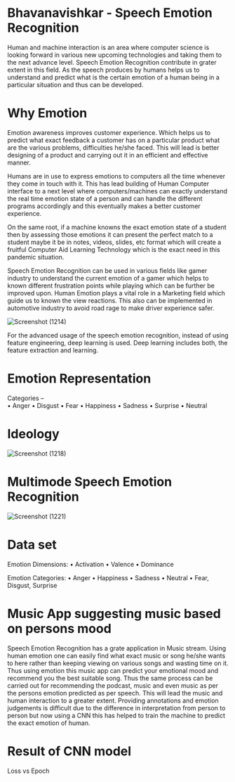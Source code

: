 # Bhavanavishkar - Speech Emotion Recognition
   Human and machine interaction is an area where computer science is looking forward in various new upcoming technologies and taking them to the next advance level. Speech Emotion Recognition contribute in grater extent in this field. As the speech produces by humans helps us to understand and predict what is the certain emotion of a human being in a particular situation and thus can be developed.

# Why Emotion   
  Emotion awareness improves customer experience. Which helps us to predict what exact feedback a customer has on a particular product what are the various problems, difficulties he/she faced. This will lead is better designing of a product and carrying out it in an efficient and effective manner. 
 
 Humans are in use to express emotions to computers all the time whenever they come in touch with it. This has lead building of Human Computer interface to a next level where computers/machines can exactly understand the  real time  emotion state of a person and can handle the different programs accordingly and this eventually makes a better customer experience.
  
  On the same root, if a machine knowns the exact emotion state of a student then by assessing those emotions it can present the perfect match to a student maybe it be in notes, videos, slides, etc format which will create a fruitful Computer Aid Learning Technology which is the exact need in this pandemic situation.
  
 Speech Emotion Recognition can be used in various fields like gamer industry to understand the current emotion of a gamer which helps to known different frustration points while playing which can be further be improved upon. Human Emotion plays a vital role in a Marketing field which guide us to known the view reactions. This also can be implemented in automotive industry to avoid road rage  to make driver experience safer.

 
![Screenshot (1214)](https://user-images.githubusercontent.com/64628671/90512479-db053500-e17b-11ea-92cf-3877f01986bd.png)

For the advanced usage of the speech emotion recognition, instead of using feature engineering, deep learning is used. Deep learning includes both, the feature extraction and learning.

# Emotion Representation 
 Categories –    
•	Anger
•	Disgust
•	Fear
•	Happiness
•	Sadness
•	Surprise
•	Neutral

# Ideology
![Screenshot (1218)](https://user-images.githubusercontent.com/64628671/90513339-1d7b4180-e17d-11ea-9a02-9fd85eb7a654.png)

# Multimode Speech Emotion Recognition
![Screenshot (1221)](https://user-images.githubusercontent.com/64628671/90513550-72b75300-e17d-11ea-9227-35d8e934cedf.png)

# Data set
Emotion Dimensions:
•	Activation
•	Valence
•	Dominance


Emotion Categories:
•	Anger
•	Happiness
•	Sadness
•	Neutral
•	Fear, Disgust, Surprise

# Music App suggesting music based on persons mood 

   Speech Emotion Recognition has a grate application in Music stream. Using human emotion one can easily find what exact music or song he/she wants to here rather than keeping viewing on various songs and wasting time on it. Thus using emotion this music app can predict your emotional mood and recommend you the best suitable song. Thus the same process can be carried out for recommending the podcast, music and even music as per the persons emotion predicted as per speech. This will lead the music and human interaction to a greater extent. Providing annotations and emotion judgements is difficult due to the difference in interpretation from person to person but now using a CNN this has helped to train the machine to predict the exact emotion of human. 
   
# Result of CNN model
   Loss vs Epoch
   
   









